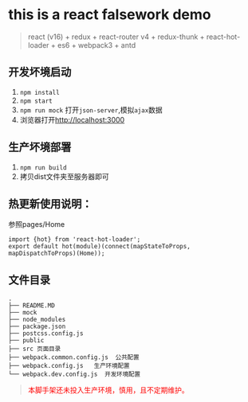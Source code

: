 # this is a react falsework demo
> react (v16) + redux + react-router v4 + redux-thunk + react-hot-loader + es6 + webpack3 + antd



## 开发坏境启动

1. `npm install`
2. `npm start`
4. `npm run mock` 打开`json-server`,模拟`ajax`数据
3. 浏览器打开[http://localhost:3000](http://localhost:3000)

## 生产坏境部署

1. `npm run build`
2. 拷贝dist文件夹至服务器即可


## 热更新使用说明：
参照pages/Home
```
import {hot} from 'react-hot-loader';
export default hot(module)(connect(mapStateToProps, mapDispatchToProps)(Home));
```

## 文件目录

```
.
├── README.MD  
├── mock  
├── node_modules
├── package.json
├── postcss.config.js
├── public 
├── src 页面目录
├── webpack.common.config.js  公共配置
├── webpack.config.js   生产环境配置
└── webpack.dev.config.js  开发环境配置
```

> <span style="color:red">本脚手架还未投入生产环境，慎用，且不定期维护。</span>

